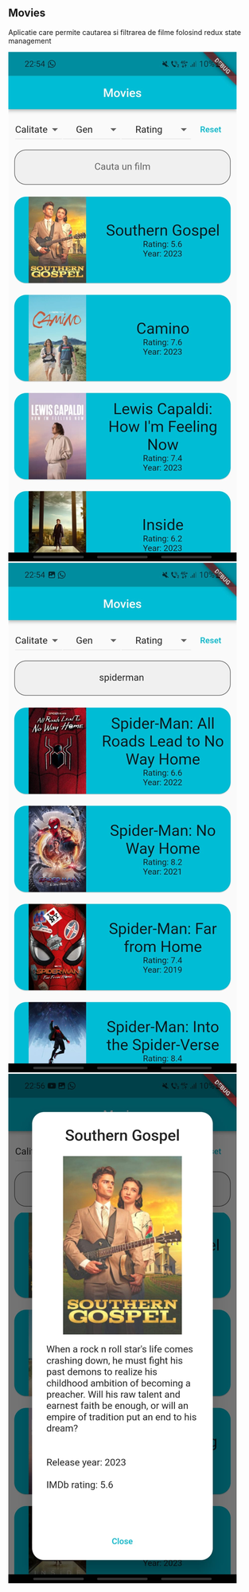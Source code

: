## Movies

Aplicatie care permite cautarea si filtrarea de filme folosind redux state management

![alt text](assets/photo1.jpg)
![alt text](assets/photo2.jpg)
![alt text](assets/photo3.jpg)
